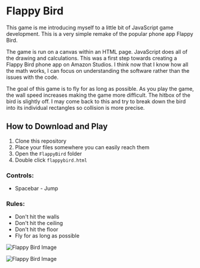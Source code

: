 # Flappy Bird
This game is me introducing myself to a little bit of JavaScript game development. This is a very simple remake of the popular phone app Flappy Bird.

The game is run on a canvas within an HTML page. JavaScript does all of the drawing and calculations. This was a first step towards creating a Flappy Bird phone app on Amazon Studios. I think now that I know how all the math works, I can focus on understanding the software rather than the issues with the code.

The goal of this game is to fly for as long as possible. As you play the game, the wall speed increases making the game more difficult. The hitbox of the bird is slightly off. I may come back to this and try to break down the bird into its individual rectangles so collision is more precise.

## How to Download and Play

1. Clone this repository
2. Place your files somewhere you can easily reach them
3. Open the `FlappyBird` folder
4. Double click `flappybird.html`

### Controls:

- Spacebar - Jump

### Rules:

- Don't hit the walls
- Don't hit the ceiling
- Don't hit the floor
- Fly for as long as possible

![Flappy Bird Image](https://i.imgur.com/QIwB0mX.png)

![Flappy Bird Image](https://i.imgur.com/xw5tn1c.png)
